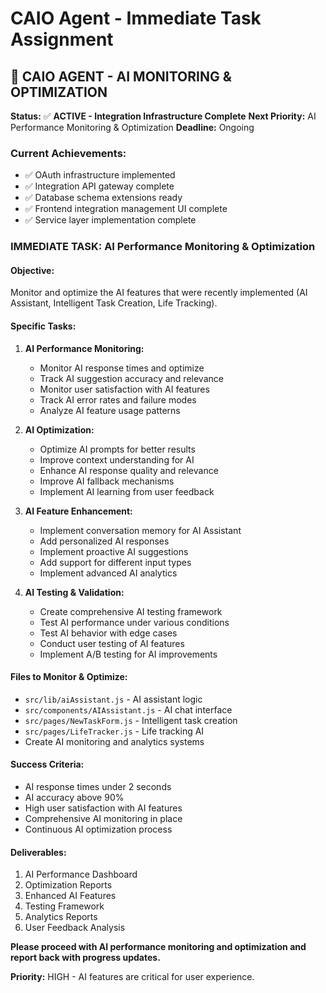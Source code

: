 # CAIO Agent - Immediate Task Assignment

## 🎯 **CAIO AGENT - AI MONITORING & OPTIMIZATION**

**Status:** ✅ **ACTIVE - Integration Infrastructure Complete**
**Next Priority:** AI Performance Monitoring & Optimization
**Deadline:** Ongoing

### **Current Achievements:**
- ✅ OAuth infrastructure implemented
- ✅ Integration API gateway complete
- ✅ Database schema extensions ready
- ✅ Frontend integration management UI complete
- ✅ Service layer implementation complete

### **IMMEDIATE TASK: AI Performance Monitoring & Optimization**

#### **Objective:**
Monitor and optimize the AI features that were recently implemented (AI Assistant, Intelligent Task Creation, Life Tracking).

#### **Specific Tasks:**

1. **AI Performance Monitoring:**
   - Monitor AI response times and optimize
   - Track AI suggestion accuracy and relevance
   - Monitor user satisfaction with AI features
   - Track AI error rates and failure modes
   - Analyze AI feature usage patterns

2. **AI Optimization:**
   - Optimize AI prompts for better results
   - Improve context understanding for AI
   - Enhance AI response quality and relevance
   - Improve AI fallback mechanisms
   - Implement AI learning from user feedback

3. **AI Feature Enhancement:**
   - Implement conversation memory for AI Assistant
   - Add personalized AI responses
   - Implement proactive AI suggestions
   - Add support for different input types
   - Implement advanced AI analytics

4. **AI Testing & Validation:**
   - Create comprehensive AI testing framework
   - Test AI performance under various conditions
   - Test AI behavior with edge cases
   - Conduct user testing of AI features
   - Implement A/B testing for AI improvements

#### **Files to Monitor & Optimize:**
- `src/lib/aiAssistant.js` - AI assistant logic
- `src/components/AIAssistant.js` - AI chat interface
- `src/pages/NewTaskForm.js` - Intelligent task creation
- `src/pages/LifeTracker.js` - Life tracking AI
- Create AI monitoring and analytics systems

#### **Success Criteria:**
- AI response times under 2 seconds
- AI accuracy above 90%
- High user satisfaction with AI features
- Comprehensive AI monitoring in place
- Continuous AI optimization process

#### **Deliverables:**
1. AI Performance Dashboard
2. Optimization Reports
3. Enhanced AI Features
4. Testing Framework
5. Analytics Reports
6. User Feedback Analysis

**Please proceed with AI performance monitoring and optimization and report back with progress updates.**

**Priority:** HIGH - AI features are critical for user experience.




